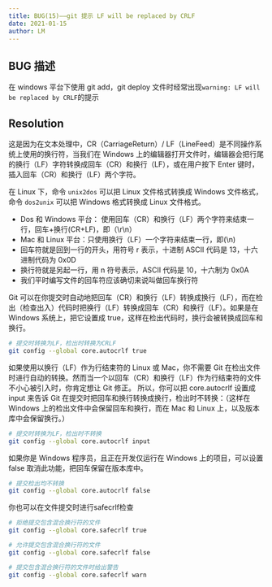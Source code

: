 ```yaml
---
title: BUG(15)——git 提示 LF will be replaced by CRLF
date: 2021-01-15
author: LM
---
```


## BUG 描述

在 windows 平台下使用 git add，git deploy 文件时经常出现`warning: LF will be replaced by CRLF`的提示

## Resolution

这是因为在文本处理中，CR（CarriageReturn）/ LF（LineFeed）是不同操作系统上使用的换行符，当我们在 Windows 上的编辑器打开文件时，编辑器会把行尾的换行（LF）字符转换成回车（CR）和换行（LF），或在用户按下 Enter 键时，插入回车（CR）和换行（LF）两个字符。

在 Linux 下，命令 `unix2dos` 可以把 Linux 文件格式转换成 Windows 文件格式，命令 `dos2unix` 可以把 Windows 格式转换成 Linux 文件格式。

- Dos 和 Windows 平台： 使用回车（CR）和换行（LF）两个字符来结束一行，回车+换行(CR+LF)，即（\r\n）
- Mac 和 Linux 平台：只使用换行（LF）一个字符来结束一行，即(\n)
- 回车符就是回到一行的开头，用符号 r 表示，十进制 ASCII 代码是 13，十六进制代码为 0x0D
- 换行符就是另起一行，用 n 符号表示，ASCII 代码是 10，十六制为 0x0A
- 我们平时编写文件的回车符应该确切来说叫做回车换行符

Git 可以在你提交时自动地把回车（CR）和换行（LF）转换成换行（LF），而在检出（检查出入）代码时把换行（LF）转换成回车（CR）和换行（LF）。如果是在 Windows 系统上，把它设置成 true，这样在检出代码时，换行会被转换成回车和换行。

```bash
# 提交时转换为LF，检出时转换为CRLF
git config --global core.autocrlf true
```

如果使用以换行（LF）作为行结束符的 Linux 或 Mac，你不需要 Git 在检出文件时进行自动的转换。然而当一个以回车（CR）和换行（LF）作为行结束符的文件不小心被引入时，你肯定想让 Git 修正。 所以，你可以把 core.autocrlf 设置成 input 来告诉 Git 在提交时把回车和换行转换成换行，检出时不转换：（这样在 Windows 上的检出文件中会保留回车和换行，而在 Mac 和 Linux 上，以及版本库中会保留换行。）

```bash
# 提交时转换为LF，检出时不转换
git config --global core.autocrlf input
```

如果你是 Windows 程序员，且正在开发仅运行在 Windows 上的项目，可以设置 false 取消此功能，把回车保留在版本库中。

```bash
# 提交检出均不转换
git config --global core.autocrlf false
```

你也可以在文件提交时进行safecrlf检查

```bash
# 拒绝提交包含混合换行符的文件
git config --global core.safecrlf true   

# 允许提交包含混合换行符的文件
git config --global core.safecrlf false   

# 提交包含混合换行符的文件时给出警告
git config --global core.safecrlf warn
```

